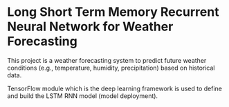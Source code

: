 # Long Short Term Memory Recurrent Neural Network for Weather Forecasting

This project is a weather forecasting system to predict future weather conditions (e.g., temperature, humidity, precipitation) based on historical data.

TensorFlow module which is the deep learning framework is used to define and build the LSTM RNN model (model deployment).
